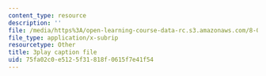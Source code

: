 ```yaml
---
content_type: resource
description: ''
file: /media/https%3A/open-learning-course-data-rc.s3.amazonaws.com/8-03sc-physics-iii-vibrations-and-waves-fall-2016/75fa02c0e5125f31818f0615f7e41f54_BX4QPdP7fT8.vtt
file_type: application/x-subrip
resourcetype: Other
title: 3play caption file
uid: 75fa02c0-e512-5f31-818f-0615f7e41f54
---
```

